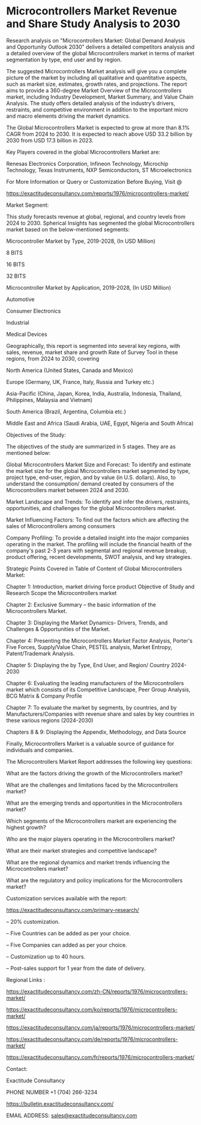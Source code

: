 # Microcontrollers Market Revenue and Share Study Analysis to 2030

Research analysis on "Microcontrollers Market: Global Demand Analysis and Opportunity Outlook 2030" delivers a detailed competitors analysis and a detailed overview of the global Microcontrollers market in terms of market segmentation by type, end user and by region.

The suggested Microcontrollers Market analysis will give you a complete picture of the market by including all qualitative and quantitative aspects, such as market size, estimates, growth rates, and projections. The report aims to provide a 360-degree Market Overview of the Microcontrollers market, including Industry Development, Market Summary, and Value Chain Analysis. The study offers detailed analysis of the industry’s drivers, restraints, and competitive environment in addition to the important micro and macro elements driving the market dynamics.

The Global Microcontrollers Market is expected to grow at more than 8.1% CAGR from 2024 to 2030. It is expected to reach above USD 33.2 billion by 2030 from USD 17.3 billion in 2023.

Key Players covered in the global Microcontrollers Market are:

Renesas Electronics Corporation, Infineon Technology, Microchip Technology, Texas Instruments, NXP Semiconductors, ST Microelectronics

For More Information or Query or Customization Before Buying, Visit @

https://exactitudeconsultancy.com/reports/1976/microcontrollers-market/

Market Segment:

This study forecasts revenue at global, regional, and country levels from 2024 to 2030. Spherical Insights has segmented the global Microcontrollers market based on the below-mentioned segments:

Microcontroller Market by Type, 2019-2028, (In USD Million)

8 BITS

16 BITS

32 BITS

Microcontroller Market by Application, 2019-2028, (In USD Million)

Automotive

Consumer Electronics

Industrial

Medical Devices

Geographically, this report is segmented into several key regions, with sales, revenue, market share and growth Rate of Survey Tool in these regions, from 2024 to 2030, covering

North America (United States, Canada and Mexico)

Europe (Germany, UK, France, Italy, Russia and Turkey etc.)

Asia-Pacific (China, Japan, Korea, India, Australia, Indonesia, Thailand, Philippines, Malaysia and Vietnam)

South America (Brazil, Argentina, Columbia etc.)

Middle East and Africa (Saudi Arabia, UAE, Egypt, Nigeria and South Africa)

Objectives of the Study:

The objectives of the study are summarized in 5 stages. They are as mentioned below:

Global Microcontrollers Market Size and Forecast: To identify and estimate the market size for the global Microcontrollers market segmented by type, project type, end-user, region, and by value (in U.S. dollars). Also, to understand the consumption/ demand created by consumers of the Microcontrollers market between 2024 and 2030.

Market Landscape and Trends: To identify and infer the drivers, restraints, opportunities, and challenges for the global Microcontrollers market.

Market Influencing Factors: To find out the factors which are affecting the sales of Microcontrollers among consumers

Company Profiling: To provide a detailed insight into the major companies operating in the market. The profiling will include the financial health of the company's past 2-3 years with segmental and regional revenue breakup, product offering, recent developments, SWOT analysis, and key strategies.

Strategic Points Covered in Table of Content of Global Microcontrollers Market:

Chapter 1: Introduction, market driving force product Objective of Study and Research Scope the Microcontrollers market

Chapter 2: Exclusive Summary – the basic information of the Microcontrollers Market.

Chapter 3: Displaying the Market Dynamics- Drivers, Trends, and Challenges & Opportunities of the Market.

Chapter 4: Presenting the Microcontrollers Market Factor Analysis, Porter's Five Forces, Supply/Value Chain, PESTEL analysis, Market Entropy, Patent/Trademark Analysis.

Chapter 5: Displaying the by Type, End User, and Region/ Country 2024-2030

Chapter 6: Evaluating the leading manufacturers of the Microcontrollers market which consists of its Competitive Landscape, Peer Group Analysis, BCG Matrix & Company Profile

Chapter 7: To evaluate the market by segments, by countries, and by Manufacturers/Companies with revenue share and sales by key countries in these various regions (2024-2030)

Chapters 8 & 9: Displaying the Appendix, Methodology, and Data Source

Finally, Microcontrollers Market is a valuable source of guidance for individuals and companies.

The Microcontrollers Market Report addresses the following key questions:

What are the factors driving the growth of the Microcontrollers market?

What are the challenges and limitations faced by the Microcontrollers market?

What are the emerging trends and opportunities in the Microcontrollers market?

Which segments of the Microcontrollers market are experiencing the highest growth?

Who are the major players operating in the Microcontrollers market?

What are their market strategies and competitive landscape?

What are the regional dynamics and market trends influencing the Microcontrollers market?

What are the regulatory and policy implications for the Microcontrollers market?

Customization services available with the report:

https://exactitudeconsultancy.com/primary-research/

– 20% customization.

– Five Countries can be added as per your choice.

– Five Companies can added as per your choice.

– Customization up to 40 hours.

– Post-sales support for 1 year from the date of delivery.

Regional Links :

https://exactitudeconsultancy.com/zh-CN/reports/1976/microcontrollers-market/

https://exactitudeconsultancy.com/ko/reports/1976/microcontrollers-market/

https://exactitudeconsultancy.com/ja/reports/1976/microcontrollers-market/

https://exactitudeconsultancy.com/de/reports/1976/microcontrollers-market/

https://exactitudeconsultancy.com/fr/reports/1976/microcontrollers-market/

Contact:

Exactitude Consultancy

PHONE NUMBER +1 (704) 266-3234

https://bulletin.exactitudeconsultancy.com/

EMAIL ADDRESS: sales@exactitudeconsultancy.com
